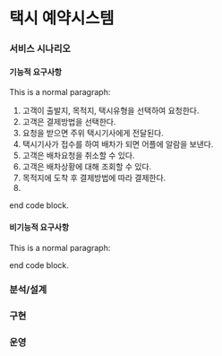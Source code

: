 # 택시 예약시스템

### 서비스 시나리오

#### 기능적 요구사항
This is a normal paragraph:

  1. 고객이 출발지, 목적지, 택시유형을 선택하여 요청한다.
  2. 고객은 결제방법을 선택한다.
  3. 요청을 받으면 주위 택시기사에게 전달된다.
  4. 택시기사가 접수를 하여 배차가 되면 어플에 알람을 보낸다.
  5. 고객은 배차요청을 취소할 수 있다.
  6. 고객은 배차상황에 대해 조회할 수 있다.
  7. 목적지에 도착 후 결제방법에 따라 결제한다.
  8. 
end code block.

#### 비기능적 요구사항
This is a normal paragraph:

end code block.

### 분석/설계

### 구현

### 운영
